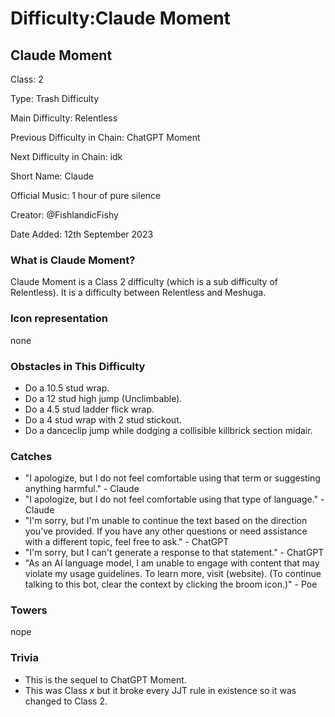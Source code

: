 <h1>Difficulty:Claude Moment</h1>

<h2>Claude Moment</h2>
      <p>Class: 2</p>
      <p>Type: Trash Difficulty</p>
      <p>Main Difficulty: Relentless</p>
      <p>Previous Difficulty in Chain: ChatGPT Moment</p>
      <p>Next Difficulty in Chain: idk</p>
      <p>Short Name: Claude</p>
      <p>Official Music: 1 hour of pure silence</p>
      <p>Creator: @FishlandicFishy</p>
      <p>Date Added: 12th September 2023</p>
      
<h3>What is Claude Moment?</h3>
    <p>Claude Moment is a Class 2 difficulty (which is a sub difficulty of Relentless). It is a difficulty between Relentless and Meshuga.</p>
    <h3>Icon representation</h3>
    <p>none</p>
    <h3>Obstacles in This Difficulty</h3>
    <ul>
      <li>Do a 10.5 stud wrap.</li>
      <li>Do a 12 stud high jump (Unclimbable).</li>
      <li>Do a 4.5 stud ladder flick wrap.</li>
      <li>Do a 4 stud wrap with 2 stud stickout.</li>
      <li>Do a danceclip jump while dodging a collisible killbrick section midair.</li>
    </ul>
    <h3>Catches</h3>
    <ul>
      <li>"I apologize, but I do not feel comfortable using that term or suggesting anything harmful." - Claude</li>
      <li>"I apologize, but I do not feel comfortable using that type of language." - Claude</li>
      <li>"I'm sorry, but I'm unable to continue the text based on the direction you've provided. If you have any other questions or need assistance with a different topic, feel free to ask." - ChatGPT</li>
      <li>"I'm sorry, but I can't generate a response to that statement." - ChatGPT</li>
      <li>"As an AI language model, I am unable to engage with content that may violate my usage guidelines. To learn more, visit (website). (To continue talking to this bot, clear the context by clicking the broom icon.)" - Poe</li>
    </ul>
    <h3>Towers</h3>
    <p>nope</p>
    <h3>Trivia</h3>
    <ul>
      <li>This is the sequel to ChatGPT Moment.</li>
      <li>This was Class <em>x</em> but it broke every JJT rule in existence so it was changed to Class 2.</li>
    </ul>
